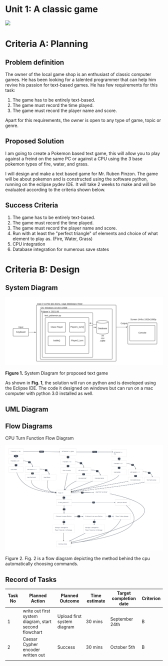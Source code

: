 # Unit 1: A classic game 
![](game.gif)

# Criteria A: Planning

## Problem definition

The owner of the local game shop is an enthusiast of classic computer games. He has been looking for a talented programmer that can help him revive his passion for text-based games. He has few requirements for this task:

1. The game has to be entirely text-based.
2. The game must record the time played.
3. The game must record the player name and score.

Apart for this requirements, the owner is open to any type of game, topic or genre.

## Proposed Solution

I am going to create a Pokemon based text game, this will allow you to play against a freind on the same PC or against a CPU using the 3 base pokemon types of fire, water, and grass.

I will design and make a text based game for Mr. Ruben Pinzon. The game will be about pokemon and is constructed using the software python, running on the eclipse pydev IDE. It will take 2 weeks to make and will be evaluated according to the criteria shown below.

## Success Criteria
1. The game has to be entirely text-based.
2. The game must record the time played.
3. The game must record the player name and score.
4. Run with at least the "perfect triangle" of elements and choice of what element to play as. (Fire, Water, Grass)
5. CPU integration
6. Database integration for numerous save states

# Criteria B: Design

## System Diagram

![](System_Diagram.png)

**Figure 1.** System Diagram for proposed text game

As shown in **Fig. 1**, the solution will run on python and is developed using the Eclipse IDE. The code it designed on windows but can run on a mac computer with python 3.0 installed as well.

## UML Diagram

## Flow Diagrams
CPU Turn Function Flow Diagram

![](export_canvas_cpu-command-selection-210922_2204.png)

Figure 2.
Fig. 2 is a flow diagram depicting the method behind the cpu automatically choosing commands.
## Record of Tasks
| Task No | Planned Action                                         | Planned Outcome             | Time estimate | Target completion date | Criterion |
|---------|--------------------------------------------------------|-----------------------------|---------------|------------------------|-----------|
| 1       | write out first system diagram, start second flowchart | Upload first system diagram | 30 mins       | September 24th         | B         |
| 2       | Caesar Cypher encoder written out                      | Success                     | 30 mins       | October 5th            | B         |
|         |                                                        |                             |               |                        |           |
